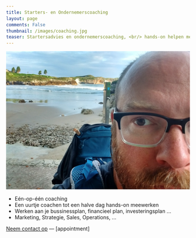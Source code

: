 ```yaml
---
title: Starters- en Ondernemerscoaching
layout: page
comments: False
thumbnail: /images/coaching.jpg
teaser: Startersadvies en ondernemerscoaching, <br/> hands-on helpen met je businessplan
---
```


![Philippe Faes coacht](/images/philippe_norte.jpg)


* Eén-op-één coaching
* Een uurtje coachen tot een halve dag hands-on meewerken
* Werken aan je bussinessplan, financieel plan, investeringsplan ...
* Marketing, Strategie, Sales, Operations, ...

[Neem contact op](/contact.html) — [appointment]
